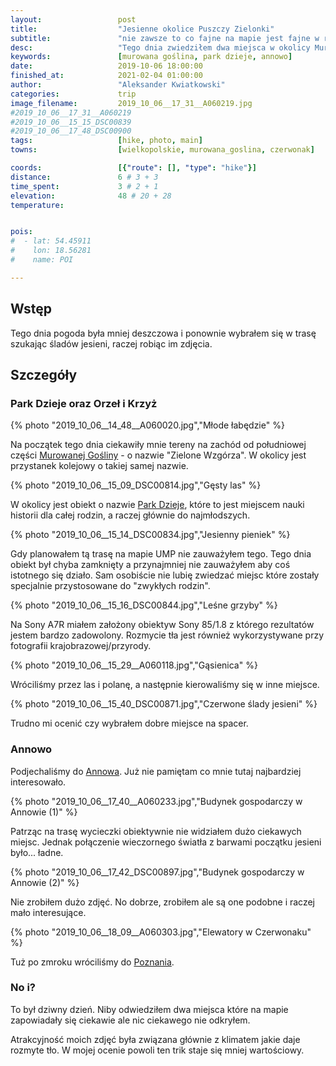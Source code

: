 ```yaml
---
layout:                 post
title:                  "Jesienne okolice Puszczy Zielonki"
subtitle:               "nie zawsze to co fajne na mapie jest fajne w rzeczywistości"
desc:                   "Tego dnia zwiedziłem dwa miejsca w okolicy Murowanej Gośliny w poszukiwaniu jesieni. Niestety jeszcze jej nie znalazłem."
keywords:               [murowana goślina, park dzieje, annowo]
date:                   2019-10-06 18:00:00
finished_at:            2021-02-04 01:00:00
author:                 "Aleksander Kwiatkowski"
categories:             trip
image_filename:         2019_10_06__17_31__A060219.jpg
#2019_10_06__17_31__A060219
#2019_10_06__15_15_DSC00839
#2019_10_06__17_48_DSC00900
tags:                   [hike, photo, main]
towns:                  [wielkopolskie, murowana_goslina, czerwonak]

coords:                 [{"route": [], "type": "hike"}]
distance:               6 # 3 + 3
time_spent:             3 # 2 + 1
elevation:              48 # 20 + 28
temperature:            


pois:
#  - lat: 54.45911
#    lon: 18.56281
#    name: POI

---
```


[park-dzieje]: http://www.parkdzieje.pl/
[wiki-murowana-goslina]: https://pl.wikipedia.org/wiki/Murowana_Go%C5%9Blina
[wiki-annowo]: https://pl.wikipedia.org/wiki/Annowo_(wojew%C3%B3dztwo_wielkopolskie)
[wiki-poznan]: https://pl.wikipedia.org/wiki/Pozna%C5%84

## Wstęp

Tego dnia pogoda była mniej deszczowa i ponownie wybrałem się w trasę szukając
śladów jesieni, raczej robiąc im zdjęcia.

## Szczegóły

### Park Dzieje oraz Orzeł i Krzyż

{% photo "2019_10_06__14_48__A060020.jpg","Młode łabędzie" %}

Na początek tego dnia ciekawiły mnie tereny na zachód od południowej części
[Murowanej Gośliny][wiki-murowana-goslina] - o nazwie "Zielone Wzgórza".
W okolicy jest przystanek kolejowy o takiej samej nazwie.

{% photo "2019_10_06__15_09_DSC00814.jpg","Gęsty las" %}

W okolicy jest obiekt o nazwie [Park Dzieje][park-dzieje], które to jest miejscem
nauki historii dla całej rodzin, a raczej głównie do najmłodszych.

{% photo "2019_10_06__15_14_DSC00834.jpg","Jesienny pieniek" %}

Gdy planowałem tą trasę na mapie UMP nie zauważyłem tego. Tego dnia obiekt
był chyba zamknięty a przynajmniej nie zauważyłem aby coś istotnego
się działo. Sam osobiście nie lubię zwiedzać miejsc które zostały
specjalnie przystosowane do "zwykłych rodzin".

{% photo "2019_10_06__15_16_DSC00844.jpg","Leśne grzyby" %}

Na Sony A7R miałem założony obiektyw Sony 85/1.8 z którego rezultatów
jestem bardzo zadowolony. Rozmycie tła jest również
wykorzystywane przy fotografii krajobrazowej/przyrody.

{% photo "2019_10_06__15_29__A060118.jpg","Gąsienica" %}

Wróciliśmy przez las i polanę, a następnie kierowaliśmy się w inne miejsce.

{% photo "2019_10_06__15_40_DSC00871.jpg","Czerwone ślady jesieni" %}

Trudno mi ocenić czy wybrałem dobre miejsce na spacer.

### Annowo

Podjechaliśmy do [Annowa][wiki-annowo]. Już nie pamiętam co mnie tutaj
najbardziej interesowało.

{% photo "2019_10_06__17_40__A060233.jpg","Budynek gospodarczy w Annowie (1)" %}

Patrząc na trasę wycieczki obiektywnie nie widziałem dużo ciekawych miejsc.
Jednak połączenie wieczornego światła z barwami początku jesieni było... ładne.

{% photo "2019_10_06__17_42_DSC00897.jpg","Budynek gospodarczy w Annowie (2)" %}

Nie zrobiłem dużo zdjęć. No dobrze, zrobiłem ale są one podobne i raczej
mało interesujące.

{% photo "2019_10_06__18_09__A060303.jpg","Elewatory w Czerwonaku" %}

Tuż po zmroku wróciliśmy do [Poznania][wiki-poznan].

### No i?

To był dziwny dzień. Niby odwiedziłem dwa miejsca które na mapie zapowiadały
się ciekawie ale nic ciekawego nie odkryłem.

Atrakcyjność moich zdjęć była związana głównie z klimatem
jakie daje rozmyte tło. W mojej ocenie powoli ten
trik staje się mniej wartościowy.
